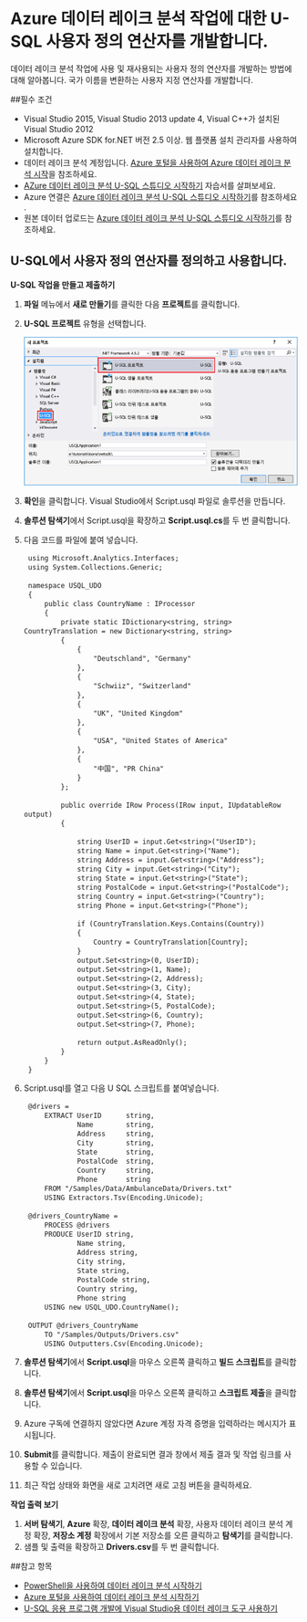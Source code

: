 <properties 
   pageTitle="Azure 데이터 레이크 분석 작업에 대한 U-SQL 사용자 정의 연산자를 개발 l Azure" 
   description="데이터 레이크 분석 작업에 사용 및 재사용되는 사용자 정의 연산자를 개발하는 방법에 대해 알아봅니다. " 
   services="data-lake-analytics" 
   documentationCenter="" 
   authors="edmacauley" 
   manager="jhubbard" 
   editor="cgronlun"/>
 
<tags
   ms.service="data-lake-analytics"
   ms.devlang="na"
   ms.topic="article"
   ms.tgt_pltfrm="na"
   ms.workload="big-data" 
   ms.date="05/16/2016"
   ms.author="edmaca"/>


# Azure 데이터 레이크 분석 작업에 대한 U-SQL 사용자 정의 연산자를 개발합니다.

데이터 레이크 분석 작업에 사용 및 재사용되는 사용자 정의 연산자를 개발하는 방법에 대해 알아봅니다. 국가 이름을 변환하는 사용자 지정 연산자를 개발합니다.

##필수 조건

- Visual Studio 2015, Visual Studio 2013 update 4, Visual C++가 설치된 Visual Studio 2012
- Microsoft Azure SDK for.NET 버전 2.5 이상. 웹 플랫폼 설치 관리자를 사용하여 설치합니다.
- 데이터 레이크 분석 계정입니다. [Azure 포털을 사용하여 Azure 데이터 레이크 분석 시작](data-lake-analytics-get-started-portal.md)을 참조하세요.
- [AZure 데이터 레이크 분석 U-SQL 스튜디오 시작하기](data-lake-analytics-u-sql-get-started.md) 자습서를 살펴보세요.
- Azure 연결은 [Azure 데이터 레이크 분석 U-SQL 스튜디오 시작하기](data-lake-analytics-u-sql-get-started.md#connect-to-azure)를 참조하세요 .
- 원본 데이터 업로드는 [Azure 데이터 레이크 분석 U-SQL 스튜디오 시작하기](data-lake-analytics-u-sql-get-started.md#upload-source-data-files)를 참조하세요.

## U-SQL에서 사용자 정의 연산자를 정의하고 사용합니다.

**U-SQL 작업을 만들고 제출하기**

1. **파일** 메뉴에서 **새로 만들기**를 클릭한 다음 **프로젝트**를 클릭합니다.
2. **U-SQL 프로젝트** 유형을 선택합니다.

	![새 U-SQL Visual Studio 프로젝트](./media/data-lake-analytics-data-lake-tools-get-started/data-lake-analytics-data-lake-tools-new-project.png)

3. **확인**을 클릭합니다. Visual Studio에서 Script.usql 파일로 솔루션을 만듭니다.
4. **솔루션 탐색기**에서 Script.usql을 확장하고 **Script.usql.cs**를 두 번 클릭합니다.
5. 다음 코드를 파일에 붙여 넣습니다.

		using Microsoft.Analytics.Interfaces;
		using System.Collections.Generic;
		
		namespace USQL_UDO
		{
			public class CountryName : IProcessor
			{
				private static IDictionary<string, string> CountryTranslation = new Dictionary<string, string>
				{
					{
						"Deutschland", "Germany"
					},
					{
						"Schwiiz", "Switzerland"
					},
					{
						"UK", "United Kingdom"
					},
					{
						"USA", "United States of America"
					},
					{
						"中国", "PR China"
					}
				};
		
				public override IRow Process(IRow input, IUpdatableRow output)
				{
		
					string UserID = input.Get<string>("UserID");
					string Name = input.Get<string>("Name");
					string Address = input.Get<string>("Address");
					string City = input.Get<string>("City");
					string State = input.Get<string>("State");
					string PostalCode = input.Get<string>("PostalCode");
					string Country = input.Get<string>("Country");
					string Phone = input.Get<string>("Phone");
		
					if (CountryTranslation.Keys.Contains(Country))
					{
						Country = CountryTranslation[Country];
					}
					output.Set<string>(0, UserID);
					output.Set<string>(1, Name);
					output.Set<string>(2, Address);
					output.Set<string>(3, City);
					output.Set<string>(4, State);
					output.Set<string>(5, PostalCode);
					output.Set<string>(6, Country);
					output.Set<string>(7, Phone);
		
					return output.AsReadOnly();
				}
			}
		}

5. Script.usql를 열고 다음 U SQL 스크립트를 붙여넣습니다.

		@drivers =
			EXTRACT UserID      string,
					Name        string,
					Address     string,
					City        string,
					State       string,
					PostalCode  string,
					Country     string,
					Phone       string
			FROM "/Samples/Data/AmbulanceData/Drivers.txt"
			USING Extractors.Tsv(Encoding.Unicode);
		
		@drivers_CountryName =
			PROCESS @drivers
			PRODUCE UserID string,
					Name string,
					Address string,
					City string,
					State string,
					PostalCode string,
					Country string,
					Phone string
			USING new USQL_UDO.CountryName();    
		
		OUTPUT @drivers_CountryName
			TO "/Samples/Outputs/Drivers.csv"
			USING Outputters.Csv(Encoding.Unicode);

6. **솔루션 탐색기**에서 **Script.usql**을 마우스 오른쪽 클릭하고 **빌드 스크립트**를 클릭합니다.
6. **솔루션 탐색기**에서 **Script.usql**을 마우스 오른쪽 클릭하고 **스크립트 제출**을 클릭합니다.
7. Azure 구독에 연결하지 않았다면 Azure 계정 자격 증명을 입력하라는 메시지가 표시됩니다.
7. **Submit**를 클릭합니다. 제출이 완료되면 결과 창에서 제출 결과 및 작업 링크를 사용할 수 있습니다.
8. 최근 작업 상태와 화면을 새로 고치려면 새로 고침 버튼을 클릭하세요.

**작업 출력 보기**

1. **서버 탐색기**, **Azure** 확장, **데이터 레이크 분석** 확장, 사용자 데이터 레이크 분석 계정 확장, **저장소 계정** 확장에서 기본 저장소를 오른 클릭하고 **탐색기**를 클릭합니다.
2. 샘플 및 출력을 확장하고 **Drivers.csv**를 두 번 클릭합니다.


##참고 항목

- [PowerShell을 사용하여 데이터 레이크 분석 시작하기](data-lake-analytics-get-started-powershell.md)
- [Azure 포털을 사용하여 데이터 레이크 분석 시작하기](data-lake-analytics-get-started-portal.md)
- [U-SQL 응용 프로그램 개발에 Visual Studio용 데이터 레이크 도구 사용하기](data-lake-analytics-data-lake-tools-get-started.md)

<!---HONumber=AcomDC_0914_2016-->
